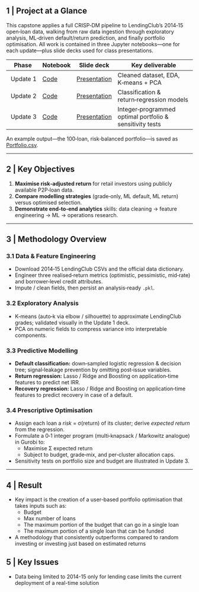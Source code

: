 ## 1 | Project at a Glance
This capstone applies a full CRISP‑DM pipeline to LendingClub’s 2014‑15 open‑loan data, walking from raw data ingestion through exploratory analysis, ML‑driven default/return prediction, and finally portfolio optimisation. All work is contained in three Jupyter notebooks—one for each update—plus slide decks used for class presentations.

| Phase | Notebook | Slide deck | Key deliverable |
|-------|----------|-----------|-----------------|
| Update 1 | [Code](https://github.com/bhaveshjain1612/Peer2PeerLoanAnalysis/blob/main/Part1_code.ipynb) | [Presentation](https://github.com/bhaveshjain1612/Peer2PeerLoanAnalysis/blob/main/Part1_presentation.ipynb) | Cleaned dataset, EDA, K‑means + PCA |
| Update 2 | [Code](https://github.com/bhaveshjain1612/Peer2PeerLoanAnalysis/blob/main/Part2_code.ipynb) | [Presentation](https://github.com/bhaveshjain1612/Peer2PeerLoanAnalysis/blob/main/Part2_presentation.ipynb) | Classification & return‑regression models |
| Update 3 | [Code](https://github.com/bhaveshjain1612/Peer2PeerLoanAnalysis/blob/main/Part3_code.ipynb) | [Presentation](https://github.com/bhaveshjain1612/Peer2PeerLoanAnalysis/blob/main/Part3_presentation.ipynb) | Integer‑programmed optimal portfolio & sensitivity tests |

An example output—the 100‑loan, risk‑balanced portfolio—is saved as [Portfolio.csv](https://github.com/bhaveshjain1612/Peer2PeerLoanAnalysis/blob/main/optimized_loan_portfolio.csv).

---

## 2 | Key Objectives
1. **Maximise risk‑adjusted return** for retail investors using publicly available P2P‑loan data.  
2. **Compare modelling strategies** (grade‑only, ML default, ML return) versus optimised selection.  
3. **Demonstrate end‑to‑end analytics** skills: data cleaning → feature engineering → ML → operations research.

---

## 3 | Methodology Overview
### 3.1 Data & Feature Engineering  
* Download 2014‑15 LendingClub CSVs and the official data dictionary.  
* Engineer three realised‑return metrics (optimistic, pessimistic, mid‑rate) and borrower‑level credit attributes.  
* Impute / clean fields, then persist an analysis‑ready `.pkl`.

### 3.2 Exploratory Analysis  
* K‑means (auto‑k via elbow / silhouette) to approximate LendingClub grades; validated visually in the Update 1 deck.  
* PCA on numeric fields to compress variance into interpretable components.

### 3.3 Predictive Modelling  
* **Default classification:** down‑sampled logistic regression & decision tree; signal‑leakage prevention by omitting post‑issue variables.  
* **Return regression:** Lasso / Ridge and Boosting on application‑time features to predict net IRR.
* **Recovery regression:** Lasso / Ridge and Boosting on application‑time features to predict recovery in case of a default.

### 3.4 Prescriptive Optimisation  
* Assign each loan a *risk* = σ(return) of its cluster; derive *expected return* from the regression.  
* Formulate a 0‑1 integer program (multi‑knapsack / Markowitz analogue) in Gurobi to:  
  * Maximise Σ expected return  
  * Subject to budget, grade‑mix, and per‑cluster allocation caps.  
* Sensitivity tests on portfolio size and budget are illustrated in Update 3.

---

## 4 | Result
* Key impact is the creation of a user-based portfolio optimisation that takes inputs such as:
  - Budget
  - Max number of loans
  - The maximum portion of the budget that can go in a single loan
  - The maximum portion of a single loan that can be funded
* A methodology that consistently outperforms compared to random investing or investing just based on estimated returns

## 5 | Key Issues
* Data being limited to 2014-15 only for lending case limits the current deployment of a real-time solution
